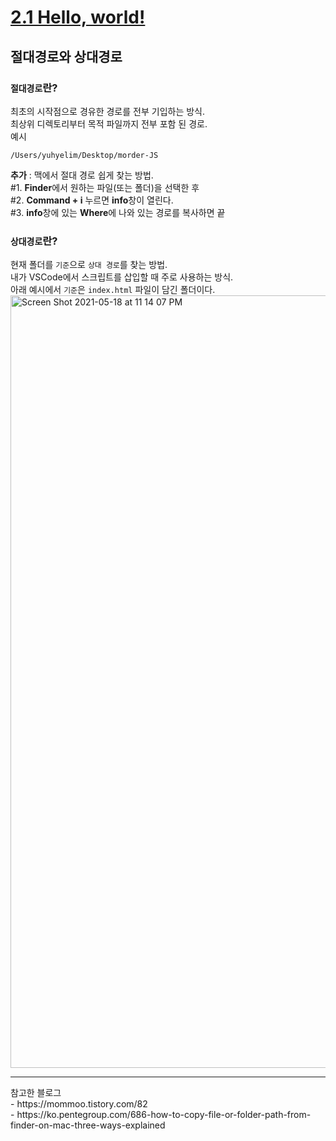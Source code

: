 # [2.1 Hello, world!](https://ko.javascript.info/hello-world)

## 절대경로와 상대경로
### `절대경로`란?
최초의 시작점으로 경유한 경로를 전부 기입하는 방식. <br/>
최상위 디렉토리부터 목적 파일까지 전부 포함 된 경로. <br/>
예시
```
/Users/yuhyelim/Desktop/morder-JS
```

**추가** : 맥에서 절대 경로 쉽게 찾는 방법. <br/>
#1. **Finder**에서 원하는 파일(또는 폴더)을 선택한 후<br/>
#2. **Command + i** 누르면 **info**창이 열린다. <br/>
#3. **info**창에 있는 **Where**에 나와 있는 경로를 복사하면 끝<br/>

### `상대경로`란?
현재 폴더를 `기준`으로 `상대 경로`를 찾는 방법. <br>
내가 VSCode에서 스크립트를 삽입할 때 주로 사용하는 방식.<br/>
아래 예시에서 `기준`은 `index.html` 파일이 담긴 폴더이다. 
<img width="1236" alt="Screen Shot 2021-05-18 at 11 14 07 PM" src="https://user-images.githubusercontent.com/69044941/118667208-c2bb6700-b82e-11eb-8d34-b5f0961aab42.png">


<hr>
참고한 블로그 <br>
- https://mommoo.tistory.com/82<br>
- https://ko.pentegroup.com/686-how-to-copy-file-or-folder-path-from-finder-on-mac-three-ways-explained


